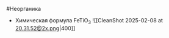 #Неорганика 
- Химическая формула FeTiO<sub>3</sub>
![[CleanShot 2025-02-08 at 20.31.52@2x.png|400]]